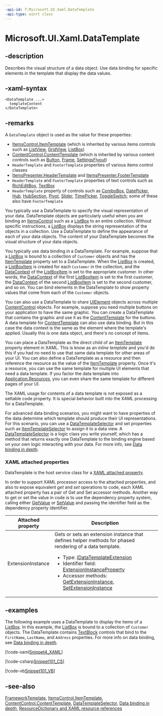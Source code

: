 ```yaml
---
-api-id: T:Microsoft.UI.Xaml.DataTemplate
-api-type: winrt class
---
```


<!-- Class syntax.
public class DataTemplate : Microsoft.UI.Xaml.FrameworkTemplate, Microsoft.UI.Xaml.IDataTemplate
-->

# Microsoft.UI.Xaml.DataTemplate

## -description

Describes the visual structure of a data object. Use data binding for specific elements in the template that display the data values.

## -xaml-syntax

``` xaml
<DataTemplate ...>
  templateContent
</DataTemplate>
```

## -remarks

A `DataTemplate` object is used as the value for these properties:

+ [ItemsControl.ItemTemplate](../microsoft.ui.xaml.controls/itemscontrol_itemtemplate.md) (which is inherited by various items controls such as [ListView](../microsoft.ui.xaml.controls/listview.md), [GridView](../microsoft.ui.xaml.controls/gridview.md), [ListBox](../microsoft.ui.xaml.controls/listbox.md))
+ [ContentControl.ContentTemplate](../microsoft.ui.xaml.controls/contentcontrol_contenttemplate.md) (which is inherited by various content controls such as [Button](../microsoft.ui.xaml.controls/button.md), [Frame](../microsoft.ui.xaml.controls/frame.md), [SettingsFlyout](/uwp/api/windows.ui.xaml.controls.settingsflyout))
+ `HeaderTemplate` and `FooterTemplate` properties of various items control classes
+ [ItemsPresenter.HeaderTemplate](../microsoft.ui.xaml.controls/itemspresenter_headertemplate.md) and [ItemsPresenter.FooterTemplate](../microsoft.ui.xaml.controls/itemspresenter_footertemplate.md)
+ `HeaderTemplate` and `FooterTemplate` properties of text controls such as [RichEditBox](../microsoft.ui.xaml.controls/richeditbox.md), [TextBox](../microsoft.ui.xaml.controls/textbox.md)
+ `HeaderTemplate` property of controls such as [ComboBox](../microsoft.ui.xaml.controls/combobox.md), [DatePicker](../microsoft.ui.xaml.controls/datepicker.md), [Hub](../microsoft.ui.xaml.controls/hub.md), [HubSection](../microsoft.ui.xaml.controls/hubsection.md), [Pivot](../microsoft.ui.xaml.controls/pivot.md), [Slider](../microsoft.ui.xaml.controls/slider.md), [TimePicker](../microsoft.ui.xaml.controls/timepicker.md), [ToggleSwitch](../microsoft.ui.xaml.controls/toggleswitch.md); some of these also have `FooterTemplate`

You typically use a DataTemplate to specify the visual representation of your data. DataTemplate objects are particularly useful when you are binding an [ItemsControl](../microsoft.ui.xaml.controls/itemscontrol.md) such as a [ListBox](../microsoft.ui.xaml.controls/listbox.md) to an entire collection. Without specific instructions, a [ListBox](../microsoft.ui.xaml.controls/listbox.md) displays the string representation of the objects in a collection. Use a DataTemplate to define the appearance of each of your data objects. The content of your DataTemplate becomes the visual structure of your data objects.

You typically use data binding in a DataTemplate. For example, suppose that a [ListBox](../microsoft.ui.xaml.controls/listbox.md) is bound to a collection of `Customer` objects and has the [ItemTemplate](../microsoft.ui.xaml.controls/itemscontrol_itemtemplate.md) property set to a DataTemplate. When the [ListBox](../microsoft.ui.xaml.controls/listbox.md) is created, a [ListBoxItem](../microsoft.ui.xaml.controls/listboxitem.md) is created for each `Customer` in the collection, and the [DataContext](frameworkelement_datacontext.md) of the [ListBoxItem](../microsoft.ui.xaml.controls/listboxitem.md) is set to the appropriate customer. In other words, the [DataContext](frameworkelement_datacontext.md) of the first [ListBoxItem](../microsoft.ui.xaml.controls/listboxitem.md) is set to the first customer, the [DataContext](frameworkelement_datacontext.md) of the second [ListBoxItem](../microsoft.ui.xaml.controls/listboxitem.md) is set to the second customer, and so on. You can bind elements in the DataTemplate to show property values that come from each of the `Customer` objects.

You can also use a DataTemplate to share [UIElement](uielement.md) objects across multiple [ContentControl](../microsoft.ui.xaml.controls/contentcontrol.md) objects. For example, suppose you need multiple buttons on your application to have the same graphic. You can create a DataTemplate that contains the graphic and use it as the [ContentTemplate](../microsoft.ui.xaml.controls/contentcontrol_contenttemplate.md) for the buttons. A data template for [ContentTemplate](../microsoft.ui.xaml.controls/contentcontrol_contenttemplate.md) can also use data binding. But in this case the data context is the same as the element where the template's applied. Usually this is one data object, and there's no concept of items.

You can place a DataTemplate as the direct child of an [ItemTemplate](../microsoft.ui.xaml.controls/itemscontrol_itemtemplate.md) property element in XAML. This is know as an *inline template* and you'd do this if you had no need to use that same data template for other areas of your UI. You can also define a DataTemplate as a resource and then reference the resource as the value of the [ItemTemplate](../microsoft.ui.xaml.controls/itemscontrol_itemtemplate.md) property. Once it's a resource, you can use the same template for multiple UI elements that need a data template. If you factor the data template into [Application.Resources](application_resources.md), you can even share the same template for different pages of your UI.

The XAML usage for contents of a data template is not exposed as a settable code property. It is special behavior built into the XAML processing for a DataTemplate.

For advanced data binding scenarios, you might want to have properties of the data determine which template should produce their UI representations. For this scenario, you can use a [DataTemplateSelector](../microsoft.ui.xaml.controls/datatemplateselector.md) and set properties such as [ItemTemplateSelector](../microsoft.ui.xaml.controls/itemscontrol_itemtemplateselector.md) to assign it to a data view. A [DataTemplateSelector](../microsoft.ui.xaml.controls/datatemplateselector.md) is a logic class you write yourself, which has a method that returns exactly one DataTemplate to the binding engine based on your own logic interacting with your data. For more info, see [Data binding in depth](/windows/uwp/data-binding/data-binding-in-depth).

### XAML attached properties

DataTemplate is the host service class for a [XAML attached property](/windows/uwp/xaml-platform/attached-properties-overview).

In order to support XAML processor access to the attached properties, and also to expose equivalent _get_ and _set_ operations to code, each XAML attached property has a pair of Get and Set accessor methods. Another way to get or set the value in code is to use the dependency property system, calling either [GetValue](dependencyobject_getvalue_229640130.md) or [SetValue](dependencyobject_setvalue_1212521140.md) and passing the identifier field as the dependency property identifier.

| Attached property | Description |
| - | - |
| ExtensionInstance | Gets or sets an extension instance that defines helper methods for phased rendering of a data template.<ul><li>Type: <a href="/windows/windows-app-sdk/api/winrt/microsoft.ui.xaml.idatatemplateextension">IDataTemplateExtension</a></li><li>Identifier field: <a href="/windows/windows-app-sdk/api/winrt/microsoft.ui.xaml.datatemplate.extensioninstanceproperty">ExtensionInstanceProperty</a></li><li>Accessor methods: <a href="/windows/windows-app-sdk/api/winrt/microsoft.ui.xaml.datatemplate.getextensioninstance">GetExtensionInstance</a>, <a href="/windows/windows-app-sdk/api/winrt/microsoft.ui.xaml.datatemplate.setextensioninstance">SetExtensionInstance</a></li></ul> |

## -examples

The following example uses a DataTemplate to display the items of a [ListBox](../microsoft.ui.xaml.controls/listbox.md). In this example, the [ListBox](../microsoft.ui.xaml.controls/listbox.md) is bound to a collection of `Customer` objects. The DataTemplate contains [TextBlock](../microsoft.ui.xaml.controls/textblock.md) controls that bind to the `FirstName`, `LastName`, and `Address` properties. For more info on data binding, see [Data binding in depth](/windows/uwp/data-binding/data-binding-in-depth).

[!code-xaml[Snippet4_XAML](../microsoft.ui.xaml.data/code/System.Windows.Controls.ListBoxEx/csharp/Page.xaml#Snippet4_XAML)]

[!code-csharp[Snippet101_CS](../microsoft.ui.xaml.data/code/System.Windows.Controls.ListBoxEx/csharp/Page.xaml.cs#Snippet101_CS)]

[!code-vb[Snippet101_VB](../microsoft.ui.xaml.data/code/System.Windows.Controls.ListBoxEx/vbnet/Page.xaml.vb#Snippet101_VB)]

## -see-also

[FrameworkTemplate](frameworktemplate.md), [ItemsControl.ItemTemplate](../microsoft.ui.xaml.controls/itemscontrol_itemtemplate.md), [ContentControl.ContentTemplate](../microsoft.ui.xaml.controls/contentcontrol_contenttemplate.md), [DataTemplateSelector](../microsoft.ui.xaml.controls/datatemplateselector.md), [Data binding in depth](/windows/uwp/data-binding/data-binding-in-depth), [ResourceDictionary and XAML resource references](/windows/apps/design/style/xaml-resource-dictionary)
